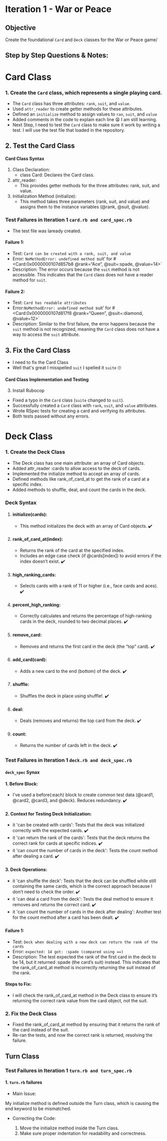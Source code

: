 # Iteration 1 - War or Peace

## Objective 
Create the foundational `Card` and `Deck` classes for the War or Peace game/

## Step by Step Questions & Notes:
# Card Class
### 1. Create the `Card` class, which represents a single playing card.
- The `Card` class has three attributes: `rank`, `suit`, and `value`.
- Used `attr_reader` to create getter methods for these attributes.
- Defined an `initialize` method to assign values to `ran`, `suit`, and `value`
- Added comments in the code to explain each line 😩 I am still learning. 
- Next Step, I need to test the `Card` class to make sure it work by writing a test. I will use the test file that loaded in the repository.

## 2. Test the Card Class
#### Card Class Syntax
1.	Class Declaration:
    - class Card: Declares the Card class.
2.	attr_reader:
	- This provides getter methods for the three attributes: rank, suit, and value.
3.	Initialization Method (initialize):
	- This method takes three parameters (rank, suit, and value) and assigns them to the instance variables (@rank, @suit, @value).

### Test Failures in Iteration 1 `card.rb and card_spec.rb`
- The test file was laready created.
#### Failure 1: 
- Test: `Card can be created with a rank, suit, and value`
- Error: `NoMethodError: undefined method `suit’ for #<Card:0x0000000107d857b8 @rank=“Ace”, @suit=:spade, @value=14>`
- Description: The error occurs because the `suit` method is not accessible. This indicates that the `Card` class does not have a reader method for `suit`.

#### Failure 2:
- Test: `Card has readable attributes`
- Error:`NoMethodError: undefined method `suit’ for #<Card:0x0000000107d817f8 @rank=“Queen”, @suit=:diamond, @value=12>`
- Description: Similar to the first failure, the error happens because the `suit` method is not recognized, meaning the `Card` class does not have a way to access the `suit` attribute.

## 3. Fix the Card Class
- I need to fix the Card Class
- Well that's great I misspelled `suit` I spelled it `suite` 🙄

#### Card Class Implementation and Testing
3. Install Rubocop
- Fixed a typo in the `Card` class (`suite` changed to `suit`).
- Successfully created a `Card` class with `rank`, `suit`, and `value` attributes.
- Wrote RSpec tests for creating a card and verifying its attributes.
- Both tests passed without any errors.

# Deck Class
### 1. Create the Deck Class

- The Deck class has one main attribute: an array of Card objects.
- Added attr_reader :cards to allow access to the deck of cards.
- Implemented the initialize method to accept an array of cards.
- Defined methods like rank_of_card_at to get the rank of a card at a specific index.
- Added methods to shuffle, deal, and count the cards in the deck.

### Deck Syntax
 1.	#### initialize(cards):
	- This method initializes the deck with an array of Card objects. ✔️
2.	#### rank_of_card_at(index):
	- Returns the rank of the card at the specified index.
	- Includes an edge case check (if @cards[index]) to avoid errors if the index doesn’t exist. ✔️
3.	#### high_ranking_cards:
	- Selects cards with a rank of 11 or higher (i.e., face cards and aces). ✔️
4.	#### percent_high_ranking:
	- Correctly calculates and returns the percentage of high-ranking cards in the deck, rounded to two decimal places. ✔️
5.	#### remove_card:
	- Removes and returns the first card in the deck (the “top” card). ✔️
6.	#### add_card(card):
	- Adds a new card to the end (bottom) of the deck. ✔️
7.	#### shuffle:
	- Shuffles the deck in place using shuffle!. ✔️
8.	#### deal:
	- Deals (removes and returns) the top card from the deck. ✔️
9.	#### count: 
    - Returns the number of cards left in the deck. ✔️
### Test Failures in Iteration 1 `deck.rb and deck_spec.rb`
#### `deck_spec` Synax
#### 1. Before Block:
- I've used a before(:each) block to create common test data (@card1, @card2, @card3, and @deck). Reduces redundancy. ✔️
#### 2.	Context for Testing Deck Initialization:
- it 'can be created with cards': Tests that the deck was initialized correctly with the expected cards. ✔️
- it 'can return the rank of the cards': Tests that the deck returns the correct rank for cards at specific indices. ✔️
- it 'can count the number of cards in the deck': Tests the count method after dealing a card. ✔️
#### 3.	Deck Operations:
- it 'can shuffle the deck': Tests that the deck can be shuffled while still containing the same cards, which is the correct approach because I don’t need to check the order. ✔️
- it 'can deal a card from the deck': Tests the deal method to ensure it removes and returns the correct card. ✔️
- it 'can count the number of cards in the deck after dealing': Another test for the count method after a card has been dealt. ✔️

#### Failure 1:
- Test: `Deck when dealing with a new deck can return the rank of the cards`
- Error: `expected: 14
got: :spade
(compared using ==)`
- Description: The test expected the rank of the first card in the deck to be 14, but it returned :spade (the card’s suit) instead. This indicates that the rank_of_card_at method is incorrectly returning the suit instead of the rank.

#### Steps to Fix:
- I will check the rank_of_card_at method in the Deck class to ensure it’s returning the correct rank value from the card object, not the suit.

### 2. Fix the Deck Class
- Fixed the rank_of_card_at method by ensuring that it returns the rank of the card instead of the suit.
- Re-ran the tests, and now the correct rank is returned, resolving the failure.

## Turn Class

### Test Failures in Iteration 1 `turn.rb and turn_spec.rb`
#### 1. `turn.rb` failures
- Main Issue:

My initialize method is defined outside the Turn class, which is causing the end keyword to be mismatched.

- Correcting the Code:

	1.	Move the initialize method inside the Turn class.
	2.	Make sure proper indentation for readability and correctness.

